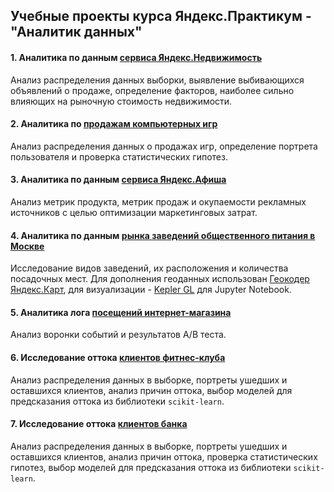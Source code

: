 ## Учебные проекты курса Яндекс.Практикум -  "Аналитик данных"

#### 1. Аналитика по данным [сервиса Яндекс.Недвижимость](https://github.com/skaryaeva/analytics_notebooks/blob/master/realty_analytics/realty_notebook.ipynb)
Анализ распределения данных выборки, выявление выбивающихся объявлений о продаже, определение факторов, наиболее сильно влияющих на рыночную стоимость недвижимости.

#### 2. Аналитика по [продажам компьютерных игр](https://github.com/skaryaeva/analytics_notebooks/blob/master/games_analytics/games_notebook.ipynb)
Анализ распределения данных о продажах игр, определение портрета пользователя и проверка статистических гипотез.

#### 3. Аналитика по данным [сервиса Яндекс.Афиша](https://github.com/skaryaeva/analytics_notebooks/blob/master/afisha_analytics/afisha_notebook.ipynb)
Анализ метрик продукта, метрик продаж и окупаемости рекламных источников с целью оптимизации маркетинговых затрат.

#### 4. Аналитика по данным [рынка заведений общественного питания в Москве](https://github.com/skaryaeva/analytics_notebooks/blob/master/cafe_analytics/cafe_notebook.ipynb)
Исследование видов заведений, их расположения и количества посадочных мест. Для дополнения геоданных использован [Геокодер Яндекс.Карт](https://tech.yandex.ru/maps/geocoder/), для визуализации - [Kepler GL](https://kepler.gl/) для Jupyter Notebook.

#### 5. Аналитика лога [посещений интернет-магазина](https://github.com/skaryaeva/analytics_notebooks/blob/master/internet_shop_analytics/internet_shop_notebook.ipynb)
Анализ воронки событий и результатов А/В теста.

#### 6. Исследование оттока [клиентов фитнес-клуба](https://github.com/skaryaeva/analytics_notebooks/blob/master/gym_churn_analytics/gym_churn_notebook.ipynb)
Анализ распределения данных в выборке, портреты ушедших и оставшихся клиентов, анализ причин оттока, выбор моделей для предсказания оттока из библиотеки `scikit-learn`.

#### 7. Исследование оттока [клиентов банка](https://github.com/skaryaeva/analytics_notebooks/blob/master/bank_churn_analytics/banks_churn_notebook.ipynb)
Анализ распределения данных в выборке, портреты ушедших и оставшихся клиентов, анализ причин оттока, проверка статистических гипотез, выбор моделей для предсказания оттока из библиотеки `scikit-learn`.